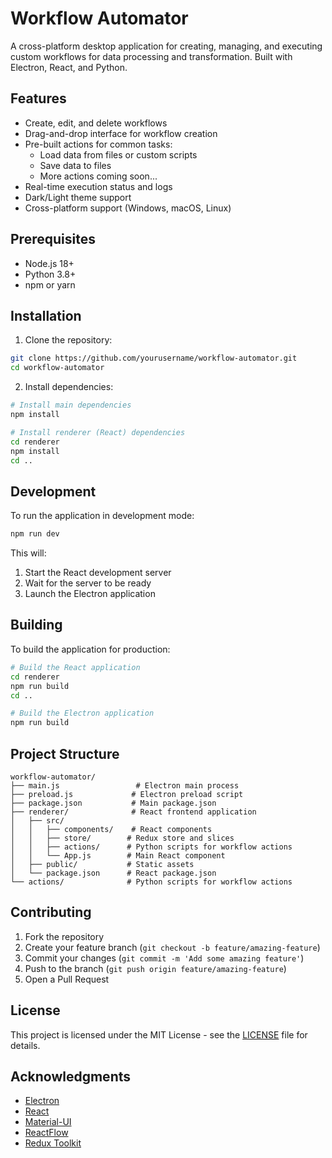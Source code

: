 # Workflow Automator

A cross-platform desktop application for creating, managing, and executing custom workflows for data processing and transformation. Built with Electron, React, and Python.

## Features

- Create, edit, and delete workflows
- Drag-and-drop interface for workflow creation
- Pre-built actions for common tasks:
  - Load data from files or custom scripts
  - Save data to files
  - More actions coming soon...
- Real-time execution status and logs
- Dark/Light theme support
- Cross-platform support (Windows, macOS, Linux)

## Prerequisites

- Node.js 18+
- Python 3.8+
- npm or yarn

## Installation

1. Clone the repository:

```bash
git clone https://github.com/yourusername/workflow-automator.git
cd workflow-automator
```

2. Install dependencies:

```bash
# Install main dependencies
npm install

# Install renderer (React) dependencies
cd renderer
npm install
cd ..
```

## Development

To run the application in development mode:

```bash
npm run dev
```

This will:

1. Start the React development server
2. Wait for the server to be ready
3. Launch the Electron application

## Building

To build the application for production:

```bash
# Build the React application
cd renderer
npm run build
cd ..

# Build the Electron application
npm run build
```

## Project Structure

```
workflow-automator/
├── main.js                 # Electron main process
├── preload.js             # Electron preload script
├── package.json           # Main package.json
├── renderer/              # React frontend application
│   ├── src/
│   │   ├── components/    # React components
│   │   ├── store/        # Redux store and slices
│   │   ├── actions/      # Python scripts for workflow actions
│   │   └── App.js        # Main React component
│   ├── public/           # Static assets
│   └── package.json      # React package.json
└── actions/              # Python scripts for workflow actions
```

## Contributing

1. Fork the repository
2. Create your feature branch (`git checkout -b feature/amazing-feature`)
3. Commit your changes (`git commit -m 'Add some amazing feature'`)
4. Push to the branch (`git push origin feature/amazing-feature`)
5. Open a Pull Request

## License

This project is licensed under the MIT License - see the [LICENSE](LICENSE) file for details.

## Acknowledgments

- [Electron](https://www.electronjs.org/)
- [React](https://reactjs.org/)
- [Material-UI](https://mui.com/)
- [ReactFlow](https://reactflow.dev/)
- [Redux Toolkit](https://redux-toolkit.js.org/)
